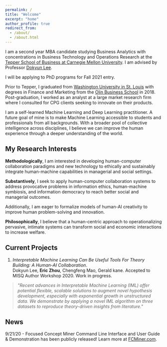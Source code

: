 ```yaml
---
permalink: /
title: "Welcome"
excerpt: "home"
author_profile: true
redirect_from: 
  - /about/
  - /about.html
---
```


I am a second year MBA candidate studying Business Analytics with concentrations in Business Technology and Operations Research at the [Tepper School of Business at Carnegie Mellon University](https://www.cmu.edu/tepper/index.html). I am advised by Professor [Dokyun Lee](https://www.leedokyun.com/).

I will be applying to PhD programs for Fall 2021 entry.

Prior to Tepper, I graduated from [Washington University in St. Louis](https://wustl.edu/) with degrees in Finance and Marketing from the [Olin Business School](https://olin.wustl.edu/EN-US/Pages/default.aspx) in 2018. Post-graduation, I worked as an analyst at a large market research firm where I consulted for CPG clients seeking to innovate on their products.

I am a self-learned Machine Learning and Deep Learning practitioner. A future goal of mine is to make Machine Learning accessible to students and professionals from all backgrounds. With a broader pool of collective intelligence across disciplines, I believe we can improve the human experience through a deeper understanding of the world.

My Research Interests
------
**Methodologically**, I am interested in developing human-computer collaboration paradigms and new technology to ethically and sustainably integrate human-machine capabilities in managerial and social settings.

**Substantively**, I seek to apply human-computer collaboration systems to address provocative problems in information ethics, human-machine symbiosis, and information democracy to reach better social and managerial outcomes.

Additionally, I am eager to formalize models of human-AI creativity to improve human problem-solving and innovation.

**Philosophically**, I believe that a human-centric approach to operationalizing pervasive, intimate systems can transform social and economic interactions to increase welfare.

Current Projects
------
1. *Interpretable Machine Learning Can Be Useful Tools For Theory Building: A Human-AI Collaboration*. <br/>
Dokyun Lee, **Eric Zhou**, Chengfeng Mao, Gerald kane. Accepted to MISQ Author Workshop 2020. Work in progress. <br/>
>*"Recent advances in Interpretable Machine Learning (IML) offer potential flexible, scalable solutions to augment novel hypothesis development, especially with exponential growth in unstructured data. We demonstrate by applying a novel IML algorithm on three datasets to reproduce theory-driven insights from literature."*

News
------
9/21/20 - Focused Concept Miner Command Line Interface and User Guide & Demonstration has been publicly released! Learn more at [FCMiner.com](http://fcminer.com/).